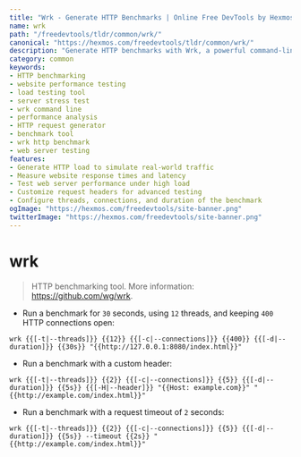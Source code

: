 ```yaml
---
title: "Wrk - Generate HTTP Benchmarks | Online Free DevTools by Hexmos"
name: wrk
path: "/freedevtools/tldr/common/wrk/"
canonical: "https://hexmos.com/freedevtools/tldr/common/wrk/"
description: "Generate HTTP benchmarks with Wrk, a powerful command-line tool. Measure website performance and optimize server configurations. Free online tool, no registration required."
category: common
keywords:
- HTTP benchmarking
- website performance testing
- load testing tool
- server stress test
- wrk command line
- performance analysis
- HTTP request generator
- benchmark tool
- wrk http benchmark
- web server testing
features:
- Generate HTTP load to simulate real-world traffic
- Measure website response times and latency
- Test web server performance under high load
- Customize request headers for advanced testing
- Configure threads, connections, and duration of the benchmark
ogImage: "https://hexmos.com/freedevtools/site-banner.png"
twitterImage: "https://hexmos.com/freedevtools/site-banner.png"
---
```


# wrk

> HTTP benchmarking tool.
> More information: <https://github.com/wg/wrk>.

- Run a benchmark for `30` seconds, using `12` threads, and keeping `400` HTTP connections open:

`wrk {{[-t|--threads]}} {{12}} {{[-c|--connections]}} {{400}} {{[-d|--duration]}} {{30s}} "{{http://127.0.0.1:8080/index.html}}"`

- Run a benchmark with a custom header:

`wrk {{[-t|--threads]}} {{2}} {{[-c|--connections]}} {{5}} {{[-d|--duration]}} {{5s}} {{[-H|--header]}} "{{Host: example.com}}" "{{http://example.com/index.html}}"`

- Run a benchmark with a request timeout of `2` seconds:

`wrk {{[-t|--threads]}} {{2}} {{[-c|--connections]}} {{5}} {{[-d|--duration]}} {{5s}} --timeout {{2s}} "{{http://example.com/index.html}}"`
